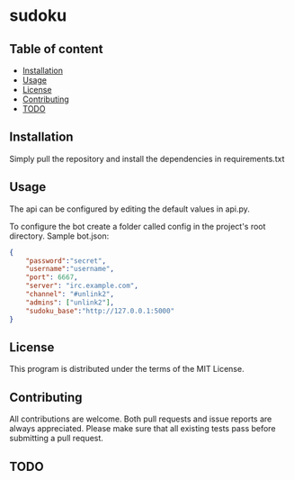# sudoku

## Table of content

- [Installation](#Installation)
- [Usage](#Usage)
- [License](#License)
- [Contributing](#Contributing)
- [TODO](#TODO)

## Installation

Simply pull the repository and install the dependencies in requirements.txt

## Usage

The api can be configured by editing the default values in api.py.

To configure the bot create a folder called config in the project's root directory.
Sample bot.json:

```json
{
    "password":"secret",
    "username":"username",
    "port": 6667,
    "server": "irc.example.com",
    "channel": "#unlink2",
    "admins": ["unlink2"],
    "sudoku_base":"http://127.0.0.1:5000"
}
```

## License

This program is distributed under the terms of the MIT License.

## Contributing

All contributions are welcome.
Both pull requests and issue reports are always appreciated.
Please make sure that all existing tests pass before submitting a pull request.

## TODO

